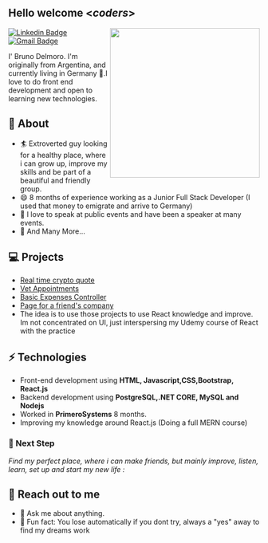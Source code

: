 <h2> Hello welcome <<i>coders</i>></h2>

<img align='right' src='http://www.jenyalestina.com/blog/wp-content/uploads/2019/05/web-development-1024x582.jpg' width='300"'>

[![Linkedin Badge](https://img.shields.io/badge/-Lindkeden-blue?style=flat-square&logo=Linkedin&logoColor=white&link=https://www.linkedin.com/in/bruno-delmoro-63b92b201/)](https://www.linkedin.com/in/bruno-delmoro-63b92b201/) 
[![Gmail Badge](https://img.shields.io/badge/-Gmail-Red?style=flat-square&logo=Gmail&logoColor=white&link=mailto:delmo123123@gmail.com)](mailto:delmo123123@gmail.com)

I' Bruno Delmoro. I'm originally from Argentina, and currently living in Germany 🏫.I love to do front end development and open to learning new technologies.

## 🧐 About
- 🏄‍ Extroverted guy looking for a healthy place, where i can grow up, improve my skills and be part of a beautiful and friendly group.
- 😄 8 months of experience working as a Junior Full Stack Developer (I used that money to emigrate and arrive to Germany)
- 🌱 I love to speak at public events and have been a speaker at many events. 
- 👯 And Many More...


## 💻 Projects
* [Real time crypto quote](https://aesthetic-frangipane-8af90d.netlify.app/)
* [Vet Appointments](https://spectacular-kelpie-c56a97.netlify.app/)
* [Basic Expenses Controller](https://gentle-jelly-8ca4e5.netlify.app/)
* [Page for a friend's company](https://innova-sa.com.ar/)
* The idea is to use those projects to use React knowledge and improve. Im not concentrated on UI, just interspersing my Udemy course of React with the practice

## ⚡ Technologies 
- Front-end development using **HTML, Javascript,CSS,Bootstrap, React.js**
- Backend development using **PostgreSQL,.NET CORE, MySQL and Nodejs**
- Worked in **PrimeroSystems** 8 months.
- Improving my knowledge around React.js (Doing a  full MERN course)

### 👣 Next Step

_Find my perfect place, where i can make friends, but mainly improve, listen, learn, set up and start my new life :_


## 👋 Reach out to me 
- 💬 Ask me about anything.
- 💎 Fun fact: You lose automatically if you dont try, always a "yes" away to find my dreams work
